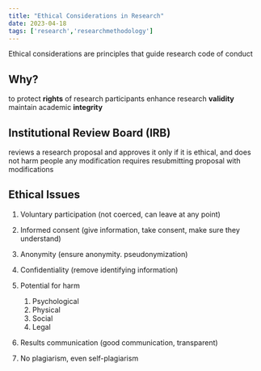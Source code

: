 ```yaml
---
title: "Ethical Considerations in Research"
date: 2023-04-18 
tags: ['research','researchmethodology']
---
```

Ethical considerations are principles that guide research 
code of conduct

## Why?
to protect **rights** of research participants
enhance research **validity** 
maintain academic **integrity**

## Institutional Review Board (IRB)
reviews a research proposal and approves it only if it is ethical, and does not harm people 
any modification requires resubmitting proposal with modifications 

## Ethical Issues

1. Voluntary participation (not coerced, can leave at any point)

2. Informed consent (give information, take consent, make sure they understand)

3. Anonymity (ensure anonymity. pseudonymization)

4. Confidentiality (remove identifying information)

5. Potential for harm 
	1. Psychological 
	2. Physical 
	3. Social 
	4. Legal 

6. Results communication (good communication, transparent)

7. No plagiarism, even self-plagiarism 

